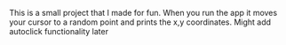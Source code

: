 This is a small project that I made for fun. When you run the app it moves your cursor to a random point and prints the x,y coordinates. 
Might add autoclick functionality later
